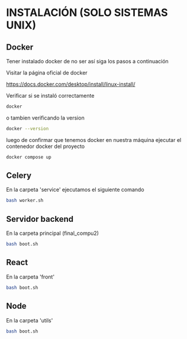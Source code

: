 # INSTALACIÓN (SOLO SISTEMAS UNIX)

## Docker

Tener instalado docker de no ser así siga los pasos a continuación

Visitar la página oficial de docker 

https://docs.docker.com/desktop/install/linux-install/

Verificar si se instaló correctamente

```bash 
docker
```
o tambien verificando la version
```bash 
docker --version
```
luego de confirmar que tenemos docker en nuestra máquina ejecutar el contenedor docker del proyecto

```bash 
docker compose up
```

## Celery
En la carpeta 'service' ejecutamos el siguiente comando
```bash
bash worker.sh
```

## Servidor backend
En la carpeta principal (final_compu2)
```bash 
bash boot.sh
```

## React
En la carpeta 'front' 
```bash 
bash boot.sh
```

## Node
En la carpeta 'utils'
```bash 
bash boot.sh
```
